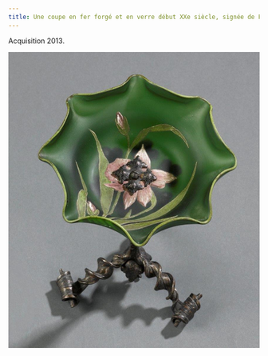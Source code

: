 ```yaml
---
title: Une coupe en fer forgé et en verre début XXe siècle, signée de Ferdinand Marrou
---
```


Acquisition 2013.

![Une coupe en fer forgé et en verre début XXe siècle, signée de Ferdinand Marrou ](/fichiers/oeuvres/2013-coupe-marrou.jpg)
